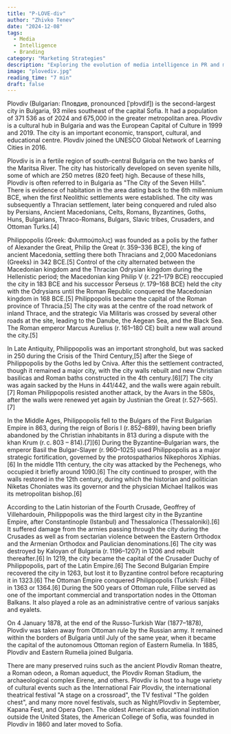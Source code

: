 ```yaml
---
title: "P-LOVE-div"
author: "Zhivko Tenev"
date: "2024-12-08"
tags: 
  - Media
  - Intelligence
  - Branding
category: "Marketing Strategies"
description: "Exploring the evolution of media intelligence in PR and marketing."
image: "plovediv.jpg"
reading_time: "7 min"
draft: false
---
```



Plovdiv (Bulgarian: Пловдив, pronounced [ˈpɫɔvdif]) is the second-largest city in Bulgaria, 93 miles southeast of the capital Sofia. It had a population of 371 536 as of 2024 and 675,000 in the greater metropolitan area. Plovdiv is a cultural hub in Bulgaria and was the European Capital of Culture in 1999 and 2019. The city is an important economic, transport, cultural, and educational centre. Plovdiv joined the UNESCO Global Network of Learning Cities in 2016.

Plovdiv is in a fertile region of south-central Bulgaria on the two banks of the Maritsa River. The city has historically developed on seven syenite hills, some of which are 250 metres (820 feet) high. Because of these hills, Plovdiv is often referred to in Bulgaria as "The City of the Seven Hills". There is evidence of habitation in the area dating back to the 6th millennium BCE, when the first Neolithic settlements were established. The city was subsequently a Thracian settlement, later being conquered and ruled also by Persians, Ancient Macedonians, Celts, Romans, Byzantines, Goths, Huns, Bulgarians, Thraco-Romans, Bulgars, Slavic tribes, Crusaders, and Ottoman Turks.[4]

Philippopolis (Greek: Φιλιππούπολις) was founded as a polis by the father of Alexander the Great, Philip the Great (r. 359–336 BCE), the king of ancient Macedonia, settling there both Thracians and 2,000 Macedonians (Greeks) in 342 BCE.[5] Control of the city alternated between the Macedonian kingdom and the Thracian Odrysian kingdom during the Hellenistic period; the Macedonian king Philip V (r. 221–179 BCE) reoccupied the city in 183 BCE and his successor Perseus (r. 179–168 BCE) held the city with the Odrysians until the Roman Republic conquered the Macedonian kingdom in 168 BCE.[5] Philippopolis became the capital of the Roman province of Thracia.[5] The city was at the centre of the road network of inland Thrace, and the strategic Via Militaris was crossed by several other roads at the site, leading to the Danube, the Aegean Sea, and the Black Sea. The Roman emperor Marcus Aurelius (r. 161–180 CE) built a new wall around the city.[5]

In Late Antiquity, Philippopolis was an important stronghold, but was sacked in 250 during the Crisis of the Third Century,[5] after the Siege of Philippopolis by the Goths led by Cniva. After this the settlement contracted, though it remained a major city, with the city walls rebuilt and new Christian basilicas and Roman baths constructed in the 4th century.[6][7] The city was again sacked by the Huns in 441/442, and the walls were again rebuilt.[7] Roman Philippopolis resisted another attack, by the Avars in the 580s, after the walls were renewed yet again by Justinian the Great (r. 527–565).[7]

In the Middle Ages, Philippopolis fell to the Bulgars of the First Bulgarian Empire in 863, during the reign of Boris I (r. 852–889), having been briefly abandoned by the Christian inhabitants in 813 during a dispute with the khan Krum (r. c. 803 – 814).[7][6] During the Byzantine–Bulgarian wars, the emperor Basil the Bulgar-Slayer (r. 960–1025) used Philippopolis as a major strategic fortification, governed by the protospatharios Nikephoros Xiphias.[6] In the middle 11th century, the city was attacked by the Pechenegs, who occupied it briefly around 1090.[6] The city continued to prosper, with the walls restored in the 12th century, during which the historian and politician Niketas Choniates was its governor and the physician Michael Italikos was its metropolitan bishop.[6]

According to the Latin historian of the Fourth Crusade, Geoffrey of Villehardouin, Philippopolis was the third largest city in the Byzantine Empire, after Constantinople (Istanbul) and Thessalonica (Thessaloniki).[6] It suffered damage from the armies passing through the city during the Crusades as well as from sectarian violence between the Eastern Orthodox and the Armenian Orthodox and Paulician denominations.[6] The city was destroyed by Kaloyan of Bulgaria (r. 1196–1207) in 1206 and rebuilt thereafter.[6] In 1219, the city became the capital of the Crusader Duchy of Philippopolis, part of the Latin Empire.[6] The Second Bulgarian Empire recovered the city in 1263, but lost it to Byzantine control before recapturing it in 1323.[6] The Ottoman Empire conquered Philippopolis (Turkish: Filibe) in 1363 or 1364.[6] During the 500 years of Ottoman rule, Filibe served as one of the important commercial and transportation nodes in the Ottoman Balkans. It also played a role as an administrative centre of various sanjaks and eyalets.

On 4 January 1878, at the end of the Russo-Turkish War (1877–1878), Plovdiv was taken away from Ottoman rule by the Russian army. It remained within the borders of Bulgaria until July of the same year, when it became the capital of the autonomous Ottoman region of Eastern Rumelia. In 1885, Plovdiv and Eastern Rumelia joined Bulgaria.

There are many preserved ruins such as the ancient Plovdiv Roman theatre, a Roman odeon, a Roman aqueduct, the Plovdiv Roman Stadium, the archaeological complex Eirene, and others. Plovdiv is host to a huge variety of cultural events such as the International Fair Plovdiv, the international theatrical festival "A stage on a crossroad", the TV festival "The golden chest", and many more novel festivals, such as Night/Plovdiv in September, Kapana Fest, and Opera Open. The oldest American educational institution outside the United States, the American College of Sofia, was founded in Plovdiv in 1860 and later moved to Sofia.

